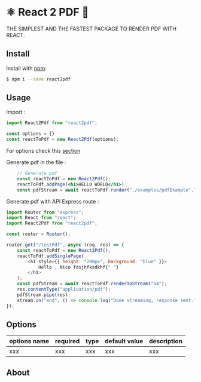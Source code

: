 # ⚛️ React 2 PDF 📄

THE SIMPLEST AND THE FASTEST PACKAGE TO RENDER PDF WITH REACT. 

## Install

Install with [npm](https://www.npmjs.com/):

```sh
$ npm i --save react2pdf
```

## Usage 

Import :
```js
import React2Pdf from "react2pdf";

const options = {}
const reactToPdf = new React2Pdf(options);
```
For options check this [section](#options) 

Generate pdf in the file :

```jsx
    // Generate pdf
    const reactToPdf = new React2Pdf();
    reactToPdf.addPage(<h1>HELLO WORLD</h1>)
    const pdfStream = await reactToPdf.render("./examples/pdfExample","a4");
```

Generate pdf with API Express route :

```js
import Router from "express";
import React from "react";
import React2Pdf from "react2pdf";

const router = Router();

router.get("/testPdf", async (req, res) => {
    const reactToPdf = new React2Pdf();
	reactToPdf.addSinglePage(
		<h1 style={{ height: "200px", background: "blue" }}>
			Hello , Nico fdsjhfksdkhf{" "}
		</h1>
	);
	const pdfStream = await reactToPdf.renderToStream("a4");
	res.contentType("application/pdf");
	pdfStream.pipe(res);
	stream.on("end", () => console.log("Done streaming, response sent."));
});
```

## Options

|options name | required | type | default value | description |
|---|---|----|----|----|
| xxx | xxx | xxx | xxx | xxx |



## About
